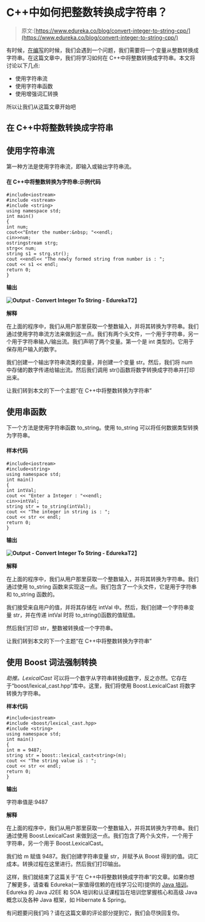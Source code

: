 # C++中如何把整数转换成字符串？

> 原文:[https://www.edureka.co/blog/convert-integer-to-string-cpp/](https://www.edureka.co/blog/convert-integer-to-string-cpp/)

有时候，[在编写](https://www.edureka.co/blog/c-data-structures)的时候，我们会遇到一个问题，我们需要将一个变量从整数转换成字符串。在这篇文章中，我们将学习如何在 C++中将整数转换成字符串。本文将讨论以下几点:

*   使用字符串流
*   使用字符串函数
*   使用增强词汇转换

所以让我们从这篇文章开始吧

## **在 C++中将整数转换成字符串**

## **使用字符串流**

第一种方法是使用字符串流，即输入或输出字符串流。

#### **在 C++中将整数转换为字符串:示例**代码

```
#include<iostream>
#include <sstream>
#include <string>
using namespace std;
int main()
{
int num;
cout<<"Enter the number:&nbsp; "<<endl;
cin>>num;
ostringstream strg;
strg<< num;
string s1 = strg.str();
cout <<endl<< "The newly formed string from number is : ";
cout << s1 << endl;
return 0;
}

```

**输出**

**![Output - Convert Integer To String - Edureka](../Images/437e4737161e3592eb16c5e740f75e07.png)T2】**

**解释**

在上面的程序中，我们从用户那里获取一个整数输入，并将其转换为字符串。我们通过使用字符串流方法来做到这一点。我们有两个头文件，一个用于字符串，另一个用于字符串输入/输出流。我们声明了两个变量。第一个是 int 类型的。它用于保存用户输入的数字。

我们创建一个输出字符串流类的变量，并创建一个变量 str。然后，我们将 num 中存储的数字传递给输出流。然后我们调用 str()函数将数字转换成字符串并打印出来。

让我们转到本文的下一个主题“在 C++中将整数转换为字符串”

## **使用串函数**

下一个方法是使用字符串函数 to_string。使用 to_string 可以将任何数据类型转换为字符串。

#### **样本代码**

```
#include<iostream>
#include<string>
using namespace std;
int main()
{
int intVal;
cout << "Enter a Integer : "<<endl;
cin>>intVal;
string str = to_string(intVal);
cout << "The integer in string is : ";
cout << str << endl;
return 0;
}

```

**输出**

**![Output - Convert Integer To String - Edureka](../Images/1796e3757ad949cec6eb380eafee2c0a.png)T2】**

**解释**

在上面的程序中，我们从用户那里获取一个整数输入，并将其转换为字符串。我们通过使用 to_string 函数来实现这一点。我们包含了一个头文件，它是用于字符串和 to_string 函数的。

我们接受来自用户的值，并将其存储在 intVal 中。然后，我们创建一个字符串变量 str，并在传递 intVal 时将 to_string()函数的值赋值。

然后我们打印 str，整数被转换成一个字符串。

让我们转到本文的下一个主题“在 C++中将整数转换为字符串”

## **使用 Boost 词法强制转换**

*助推。LexicalCast* 可以将一个数字从字符串转换成数字，反之亦然。它存在于“boost/lexical_cast.hpp”库中。这里，我们将使用 Boost.LexicalCast 将数字转换为字符串。

**样本代码**

```
#include<iostream>
#include <boost/lexical_cast.hpp>
#include <string>
using namespace std;
int main()
{
int m = 9487;
string str = boost::lexical_cast<string>(m);
cout << "The string value is : ";
cout << str << endl;
return 0;
}

```

**输出**

字符串值是:9487

**解释**

在上面的程序中，我们从用户那里获取一个整数输入，并将其转换为字符串。我们通过使用 Boost.LexicalCast 来做到这一点。我们包含了两个头文件，一个用于字符串，另一个用于 Boost.LexicalCast。

我们给 m 赋值 9487。我们创建字符串变量 str，并赋予从 Boost 得到的值。词汇成本。转换过程在这里进行。然后我们打印输出。

这样，我们就结束了这篇关于“在 C++中将整数转换成字符串”的文章。如果你想了解更多，请查看 Edureka(一家值得信赖的在线学习公司)提供的 [Java 培训](https://www.edureka.co/java-j2ee-soa-training)。Edureka 的 Java J2EE 和 SOA 培训和认证课程旨在培训您掌握核心和高级 Java 概念以及各种 Java 框架，如 Hibernate & Spring。

有问题要问我们吗？请在这篇文章的评论部分提到它，我们会尽快回复你。